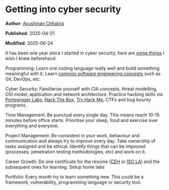 # Getting into cyber security

**Author**: [Ayushman Chhabra](/#/blog/author/Ayushman%20Chhabra)

**Published**: 2025-04-01

**Modified**: 2025-06-24

It has been one year since I started in cyber security, here are [some things]((https://roadmap.sh/cyber-security)) I wish I knew beforehand.

Programming: Learn one coding language really well and build something meaningful with it. Learn [common software engineering concepts](https://12factor.net) such as Git, DevOps, etc.

Cyber Security: Familiarise yourself with CIA concepts, threat modelling, OSI model, application and network architecture. Practice hacking skills via [Portswigger Labs](https://portswigger.net/web-security/all-labs), [Hack The Box](https://www.hackthebox.com/), [Try Hack Me](https://tryhackme.com/), CTFs and bug bounty programs.

Time Management: Be punctual every single day. This means reach 10-15 minutes before office starts. Prioritise your sleep, food and exercise over everything and everyone.

Project Management: Be consistent in your work, behaviour and communication and always try to improve every day. Take ownership of tasks assigned and be ethical. Identify things that can be improved (processes, penetration testing methodologies, etc) and work on it.

Career Growth: Do one certificate for the resume ([CEH](https://www.eccouncil.org/train-certify/certified-ethical-hacker-ceh/) or [ISO LA](https://pecb.com/en/education-and-certification-for-individuals/iso-iec-27001/iso-iec-27001-lead-auditor)) and the subsequent ones for learning. Setup home labs

Portfolio: Every month try to learn something new. This could be a framework, vulnerability, programming language or security tool.
